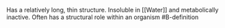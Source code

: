 Has a relatively long, thin structure. Insoluble in [[Water]] and metabolically inactive. Often has a structural role within an organism
#B-definition 